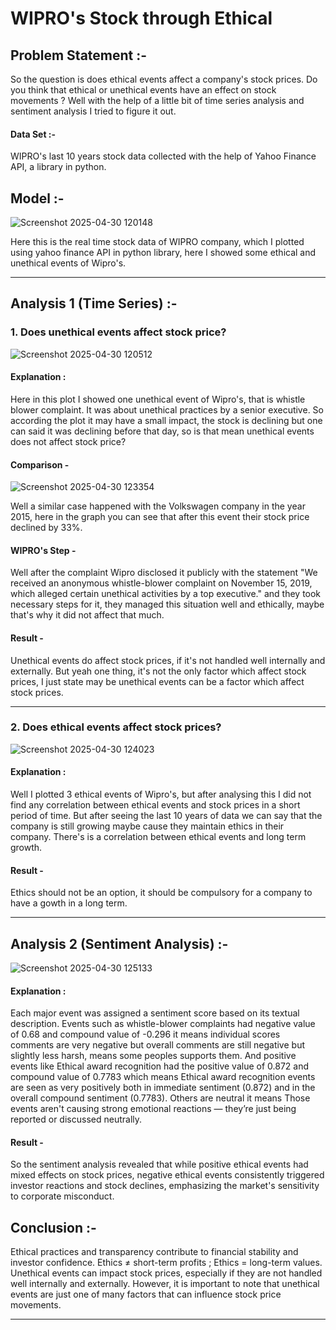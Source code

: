 # WIPRO's Stock through Ethical 

## Problem Statement :- 
So the question is does ethical events affect a company's stock prices. Do you think that ethical or unethical events have an effect on stock movements ? Well with the help of a little bit of time series analysis and sentiment analysis I tried to figure it out. 

#### Data Set :- 
WIPRO's last 10 years stock data collected with the help of Yahoo Finance API, a library in python.

## Model :- 
![Screenshot 2025-04-30 120148](https://github.com/user-attachments/assets/eca708bb-1986-4ee0-ab9e-90fe04da15b8) 

Here this is the real time stock data of WIPRO company, which I plotted using yahoo finance API in python library, here I showed some ethical and unethical events of Wipro's. 

---------------------------------------------------------------------------------------------------------------------------------------------------------------------------------------------------------------------

## Analysis 1 (Time Series) :- 

### 1. Does unethical events affect stock price? 
![Screenshot 2025-04-30 120512](https://github.com/user-attachments/assets/f808c0b6-79c8-44fb-9325-6edeba862fdf)
#### Explanation :
Here in this plot I showed one unethical event of Wipro's, that is whistle blower complaint. It was about  unethical practices by a senior executive. So according the plot it may have a small impact, the stock is declining but one can said it was declining before that day, so is that mean unethical events does not affect stock price? 
#### Comparison - 
![Screenshot 2025-04-30 123354](https://github.com/user-attachments/assets/e38c980c-6a25-4015-a62a-8ced67996d76) 

Well a similar case happened with the Volkswagen company in the year 2015, here in the graph you can see that after this event their stock price declined by 33%. 
#### WIPRO's Step -
Well after the complaint Wipro disclosed it publicly with the statement "We received an anonymous whistle-blower complaint on November 15, 2019, which alleged certain unethical activities by a top executive." and they took necessary steps for it, they managed this situation well and ethically,  maybe that's why it did not affect that much.

#### Result -
Unethical events do affect stock prices, if it's not handled well internally and externally. But yeah one thing, it's not the only factor which affect stock prices, I just state may be unethical events can be a factor which affect stock prices.

---------------------------------------------------------------------------------------------------------------------------------------------------------------------------------------------------------------------

###  2. Does ethical events affect stock prices?
![Screenshot 2025-04-30 124023](https://github.com/user-attachments/assets/918a6908-4acb-4e06-990f-ee2c73ce556f)
####  Explanation : 
Well I plotted 3 ethical events of Wipro's, but after analysing this I did not find any correlation between ethical events and stock prices in a short period of time. But after seeing the last 10 years of data we can say that the company is still growing maybe cause they maintain ethics in their company. There's is a correlation between ethical events and long term growth.

#### Result - 
Ethics should not be an option, it should be compulsory for a company to have a gowth in a long term.

---------------------------------------------------------------------------------------------------------------------------------------------------------------------------------------------------------------------

## Analysis 2 (Sentiment Analysis) :- 
![Screenshot 2025-04-30 125133](https://github.com/user-attachments/assets/6f5fdd79-7c3b-4633-8704-df1d46f6cc86)

#### Explanation :
Each major event was assigned a sentiment score based on its textual description. Events such as whistle-blower complaints had negative value of 0.68 and compound value of  -0.296 it means individual scores comments are very negative but overall comments are still negative but slightly less harsh, means some peoples supports them.
And positive events like Ethical award recognition had the positive value of 0.872 and compound value of 0.7783 which means Ethical award recognition  events are seen as very positively both in immediate sentiment (0.872) and in the overall compound sentiment (0.7783).
Others are neutral it means Those events aren't causing strong emotional reactions — they’re just being reported or discussed neutrally.

#### Result - 
So the sentiment analysis revealed that while positive ethical events had mixed effects on stock prices, negative ethical events consistently triggered investor reactions and stock declines, emphasizing the market's sensitivity to corporate misconduct.


## Conclusion :- 
Ethical practices and transparency contribute to financial stability and investor confidence.
Ethics ≠ short-term profits ; Ethics =  long-term values. Unethical events can impact stock prices, especially if they are not handled well internally and externally. However, it is important to note that unethical events are just one of many factors that can influence stock price movements. 

---------------------------------------------------------------------------------------------------------------------------------------------------------------------------------------------------------------------



